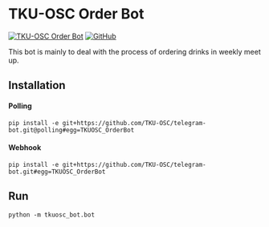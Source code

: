 # TKU-OSC Order Bot

[![TKU-OSC Order Bot](https://img.shields.io/badge/orderbot-TKU--OSC-blue.svg)](https://t.me/TKUOSC_OrderBot)
[![GitHub](https://img.shields.io/github/license/mashape/apistatus.svg?style=social)](https://raw.githubusercontent.com/TKU-OSC/telegram-bot/master/LICENSE)

This bot is mainly to deal with the process of ordering drinks in weekly meet up.  

## Installation
#### Polling
    pip install -e git+https://github.com/TKU-OSC/telegram-bot.git@polling#egg=TKUOSC_OrderBot
#### Webhook
    pip install -e git+https://github.com/TKU-OSC/telegram-bot.git#egg=TKUOSC_OrderBot
## Run
    python -m tkuosc_bot.bot
